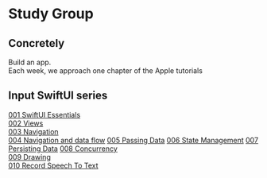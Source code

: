 # Study Group

## Concretely
Build an app.   
Each week, we approach one chapter of the Apple tutorials

## Input SwiftUI series
[001 SwiftUI Essentials](https://github.com/betty-godier/examples/blob/master/demos/study-group/001-swiftui-essentials.md)  
[002 Views](https://github.com/betty-godier/examples/blob/master/demos/study-group/002-swiftui-views.md)  
[003 Navigation](https://github.com/betty-godier/examples/blob/master/demos/study-group/003-swiftui-navigation.md)  
[004 Navigation and data flow](https://github.com/betty-godier/examples/blob/master/demos/study-group/004-swiftui-navAndDataFlow.md) 
[005 Passing Data](https://github.com/betty-godier/examples/blob/master/demos/study-group/005-swiftui-passingData.md)
[006 State Management](https://github.com/betty-godier/examples/blob/master/demos/study-group/006-swiftui-stateManagement.md)
[007 Persisting Data](https://github.com/betty-godier/examples/blob/master/demos/study-group/007-swiftui-persistence.md)
[008 Concurrency](https://github.com/betty-godier/examples/blob/master/demos/study-group/008-swiftui-concurrency.md)   
[009 Drawing](https://github.com/betty-godier/examples/blob/master/demos/study-group/009-swiftui-drawing.md)  
[010 Record Speech To Text](https://github.com/betty-godier/examples/blob/master/demos/study-group/010-swiftui-audioToText.md)  

